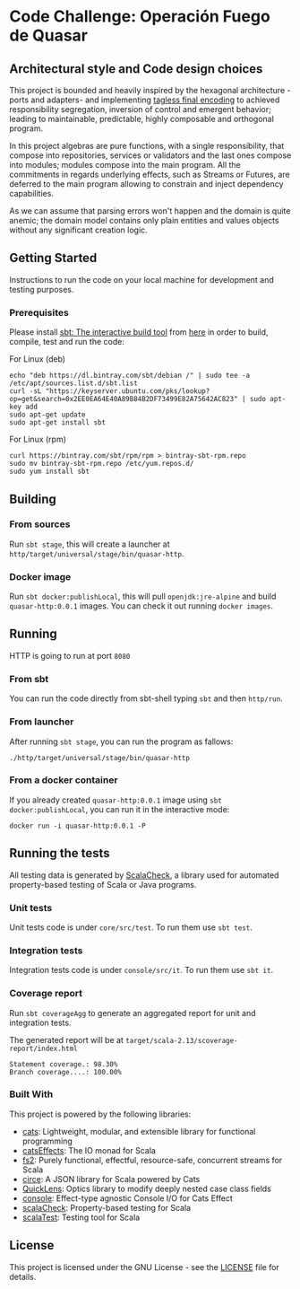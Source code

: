 # Code Challenge: Operación Fuego de Quasar

## Architectural style and Code design choices

This project is bounded and heavily inspired by the hexagonal architecture -ports and adapters- and implementing 
[tagless final encoding](http://okmij.org/ftp/tagless-final/course/lecture.pdf) to achieved responsibility segregation,
inversion of control and emergent behavior; leading to maintainable, predictable, highly composable and orthogonal program.

In this project algebras are pure functions, with a single responsibility, that compose into repositories, services or validators and the last ones
compose into modules; modules compose into the main program. All the commitments in regards underlying effects, such as Streams or Futures,
are deferred to the main program allowing to constrain and inject dependency capabilities. 

As we can assume that parsing errors won't happen and the domain is quite anemic; the domain model contains only 
plain entities and values objects without any significant creation logic.

## Getting Started

Instructions to run the code on your local machine for development and testing purposes.

### Prerequisites

Please install [sbt: The interactive build tool](https://www.scala-sbt.org/) from [here](https://www.scala-sbt.org/download.html)
in order to build, compile, test and run the code:

For Linux (deb)
```
echo "deb https://dl.bintray.com/sbt/debian /" | sudo tee -a /etc/apt/sources.list.d/sbt.list
curl -sL "https://keyserver.ubuntu.com/pks/lookup?op=get&search=0x2EE0EA64E40A89B84B2DF73499E82A75642AC823" | sudo apt-key add
sudo apt-get update
sudo apt-get install sbt
```
For Linux (rpm)
```
curl https://bintray.com/sbt/rpm/rpm > bintray-sbt-rpm.repo
sudo mv bintray-sbt-rpm.repo /etc/yum.repos.d/
sudo yum install sbt
```

## Building

### From sources

Run `sbt stage`, this will create a launcher at `http/target/universal/stage/bin/quasar-http`.

### Docker image

Run `sbt docker:publishLocal`, this will pull `openjdk:jre-alpine` and build `quasar-http:0.0.1` images.
You can check it out running `docker images`.

## Running

HTTP is going to run at port `8080`

### From sbt

You can run the code directly from sbt-shell typing `sbt` and then `http/run`.

### From launcher

After running `sbt stage`, you can run the program as fallows:

```
./http/target/universal/stage/bin/quasar-http
```

### From a docker container

If you already created `quasar-http:0.0.1` image using `sbt docker:publishLocal`, you can run it in the interactive mode:

```
docker run -i quasar-http:0.0.1 -P
```

## Running the tests

All testing data is generated by [ScalaCheck](https://www.scalacheck.org/), a library used for automated property-based testing of Scala or Java programs.

### Unit tests

Unit tests code is under `core/src/test`. To run them use `sbt test`.

### Integration tests

Integration tests code is under `console/src/it`. To run them use `sbt it`.

### Coverage report

Run `sbt coverageAgg` to generate an aggregated report for unit and integration tests.

The generated report will be at `target/scala-2.13/scoverage-report/index.html`

```
Statement coverage.: 98.30%
Branch coverage....: 100.00%
```

### Built With

This project is powered by the following libraries:

* [cats](https://typelevel.org/cats/): Lightweight, modular, and extensible library for functional programming
* [catsEffects](https://typelevel.org/cats-effect/): The IO monad for Scala
* [fs2](https://fs2.io/): Purely functional, effectful, resource-safe, concurrent streams for Scala
* [circe](https://circe.github.io/circe/): A JSON library for Scala powered by Cats
* [QuickLens](https://github.com/softwaremill/quicklens): Optics library to modify deeply nested case class fields
* [console](https://console4cats.profunktor.dev/): Effect-type agnostic Console I/O for Cats Effect
* [scalaCheck](https://www.scalacheck.org/): Property-based testing for Scala
* [scalaTest](http://www.scalatest.org/): Testing tool for Scala

## License

This project is licensed under the GNU License - see the [LICENSE](LICENSE) file for details.
